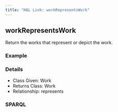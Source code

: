 ```yaml
---
title: "HAL Link: workRepresentsWork"
---
```


## workRepresentsWork

Return the works that represent or depict the work.

### Example




### Details

* Class Given: Work
* Returns Class: Work
* Relationship: represents


### SPARQL
```

```

